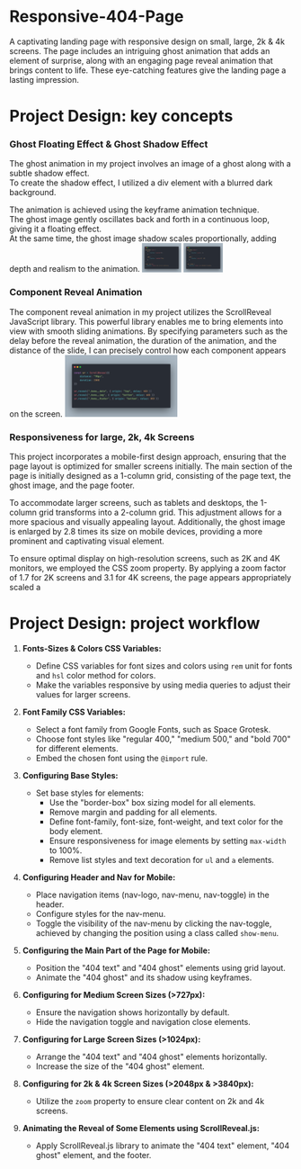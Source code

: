 # Responsive-404-Page
A captivating landing page with responsive design on small, large, 2k &amp; 4k screens. The page includes an intriguing ghost animation that adds an element of surprise, along with an engaging page reveal animation that brings content to life. These eye-catching features give the landing page a lasting impression.


# Project Design: key concepts
### Ghost Floating Effect & Ghost Shadow Effect
The ghost animation in my project involves an image of a ghost along with a subtle shadow effect. <br />
To create the shadow effect, I utilized a div element with a blurred dark background.

The animation is achieved using the keyframe animation technique. <br />
The ghost image gently oscillates back and forth in a continuous loop, giving it a floating effect. <br />
At the same time, the ghost image shadow scales proportionally, adding depth and realism to the animation.
<img src=".\assets\img\ghost-float-effect.png" alt=" ghost floating effect code" style="max-width: 70px; height: auto"/>
<img src=".\assets\img\ghost-shadow-effect.png" alt=" ghost shadow effect code" style="max-width: 70px; height: auto"/>

### Component Reveal Animation
The component reveal animation in my project utilizes the ScrollReveal JavaScript library. This powerful library enables me to bring elements into view with smooth sliding animations. By specifying parameters such as the delay before the reveal animation, the duration of the animation, and the distance of the slide, I can precisely control how each component appears on the screen.
<img src=".\assets\img\component-reveal-animation.png" alt=" component reveal effect code"  style="max-width: 200px; height: auto"/>


### Responsiveness for large, 2k, 4k Screens
This project incorporates a mobile-first design approach, ensuring that the page layout is optimized for smaller screens initially. The main section of the page is initially designed as a 1-column grid, consisting of the page text, the ghost image, and the page footer.

To accommodate larger screens, such as tablets and desktops, the 1-column grid transforms into a 2-column grid. This adjustment allows for a more spacious and visually appealing layout. Additionally, the ghost image is enlarged by 2.8 times its size on mobile devices, providing a more prominent and captivating visual element.

To ensure optimal display on high-resolution screens, such as 2K and 4K monitors, we employed the CSS zoom property. By applying a zoom factor of 1.7 for 2K screens and 3.1 for 4K screens, the page appears appropriately scaled a

# Project Design: project workflow
1. **Fonts-Sizes & Colors CSS Variables:**

   - Define CSS variables for font sizes and colors using `rem` unit for fonts and `hsl` color method for colors.
   - Make the variables responsive by using media queries to adjust their values for larger screens.

2. **Font Family CSS Variables:**

   - Select a font family from Google Fonts, such as Space Grotesk.
   - Choose font styles like "regular 400," "medium 500," and "bold 700" for different elements.
   - Embed the chosen font using the `@import` rule.

3. **Configuring Base Styles:**

   - Set base styles for elements:
     - Use the "border-box" box sizing model for all elements.
     - Remove margin and padding for all elements.
     - Define font-family, font-size, font-weight, and text color for the body element.
     - Ensure responsiveness for image elements by setting `max-width` to 100%.
     - Remove list styles and text decoration for `ul` and `a` elements.

4. **Configuring Header and Nav for Mobile:**

   - Place navigation items (nav-logo, nav-menu, nav-toggle) in the header.
   - Configure styles for the nav-menu.
   - Toggle the visibility of the nav-menu by clicking the nav-toggle, achieved by changing the position using a class called `show-menu`.

5. **Configuring the Main Part of the Page for Mobile:**

   - Position the "404 text" and "404 ghost" elements using grid layout.
   - Animate the "404 ghost" and its shadow using keyframes.

6. **Configuring for Medium Screen Sizes (>727px):**

   - Ensure the navigation shows horizontally by default.
   - Hide the navigation toggle and navigation close elements.

7. **Configuring for Large Screen Sizes (>1024px):**

   - Arrange the "404 text" and "404 ghost" elements horizontally.
   - Increase the size of the "404 ghost" element.

8. **Configuring for 2k & 4k Screen Sizes (>2048px & >3840px):**

   - Utilize the `zoom` property to ensure clear content on 2k and 4k screens.

9. **Animating the Reveal of Some Elements using ScrollReveal.js:**

   - Apply ScrollReveal.js library to animate the "404 text" element, "404 ghost" element, and the footer.


